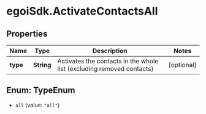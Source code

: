 # egoiSdk.ActivateContactsAll

## Properties
Name | Type | Description | Notes
------------ | ------------- | ------------- | -------------
**type** | **String** | Activates the contacts in the whole list (excluding removed contacts) | [optional] 


<a name="TypeEnum"></a>
## Enum: TypeEnum


* `all` (value: `"all"`)




